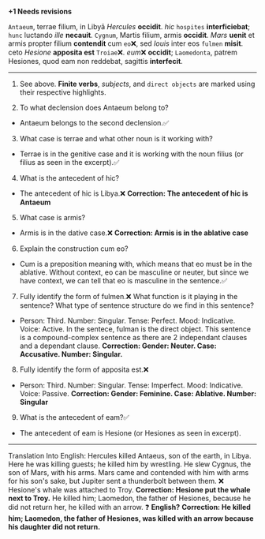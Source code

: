 **+1 Needs revisions**

`Antaeum`, terrae filium, in Libyā *Hercules* **occidit**. *hic* `hospites` **interficiebat**; `hunc` luctando *ille* **necauit**. `Cygnum`, Martis filium, armis **occidit**. *Mars* **uenit** et armis propter filium **contendit** cum `eo`❌, sed *Iouis* inter eos `fulmen` **misit**. ceto *Hesione* **apposita est** `Troiae`❌. *eum*❌ **occidit**; `Laomedonta`, patrem Hesiones, quod eam non reddebat, sagittis **interfecit**.

---

1. See above. **Finite verbs**, *subjects*, and `direct objects` are marked using their respective highlights.

2. To what declension does Antaeum belong to?
- Antaeum belongs to the second declension.✅

3. What case is terrae and what other noun is it working with?
- Terrae is in the genitive case and it is working with the noun filius (or filius as seen in the excerpt).✅

4. What is the antecedent of hic?
- The antecedent of hic is Libya.❌ **Correction: The antecedent of hic is Antaeum**

5. What case is armis?
- Armis is in the dative case.❌ **Correction: Armis is in the ablative case**

6. Explain the construction cum eo?
- Cum is a preposition meaning with, which means that eo must be in the ablative. Without context, eo can be masculine or neuter, but since we have context, we can tell that eo is masculine in the sentence.✅

7. Fully identify the form of fulmen.❌  What function is it playing in the sentence? What type of sentence structure do we find in this sentence?
- Person: Third. Number: Singular. Tense: Perfect. Mood: Indicative. Voice: Active. In the sentece, fulman is the direct object. This sentence is a compound-complex sentence as there are 2 independant clauses and a dependant clause.
**Correction: Gender: Neuter. Case: Accusative. Number: Singular.**

8. Fully identify the form of apposita est.❌ 
- Person: Third. Number: Singular. Tense: Imperfect. Mood: Indicative. Voice: Passive. **Correction: Gender: Feminine. Case: Ablative. Number: Singular**

9. What is the antecedent of eam?✅
- The antecedent of eam is Hesione (or Hesiones as seen in excerpt).
---
Translation Into English: 
Hercules killed Antaeus, son of the earth, in Libya. Here he was killing guests; he killed him by wrestling. He slew Cygnus, the son of Mars, with his arms. Mars came and contended with him with arms for his son's sake, but Jupiter sent a thunderbolt between them. 
❌ Hesione's whale was attached to Troy. **Correction: Hesione put the whale next to Troy.**
 He killed him; 
 Laomedon, the father of Hesiones, because he did not return her, he killed with an arrow. ❓ **English?**
 **Correction: He killed him; Laomedon, the father of Hesiones, was killed with an arrow because his daughter did not return.**
